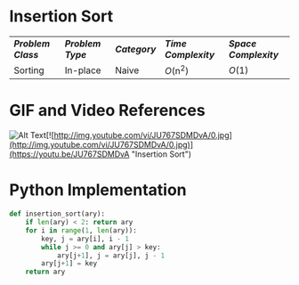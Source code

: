 # Insertion Sort
<table class="not a rip-off table">
    <tbody>
        <tr>
            <td><strong><i>Problem Class</i></strong></td>
            <td><strong><i>Problem Type</i></strong></td>
            <td><strong><i>Category</i></strong></td>
            <td><strong><i>Time Complexity</i></strong></td>
            <td><strong><i>Space Complexity</i></strong></td>
        </tr>
        <tr>
            <td>Sorting</td>
            <td>In-place</td>
            <td>Naive</td>
            <td><i>O</i>(n<sup>2</sup>)</td>
            <td><i>O</i>(1)</td>
        </tr>
    </tbody>
    <tfoot></tfoot>
</table>

# GIF and Video References

![Alt Text](https://upload.wikimedia.org/wikipedia/commons/9/9c/Insertion-sort-example.gif)[![http://img.youtube.com/vi/JU767SDMDvA/0.jpg](http://img.youtube.com/vi/JU767SDMDvA/0.jpg)](https://youtu.be/JU767SDMDvA "Insertion Sort")


# Python Implementation
``` python
def insertion_sort(ary):
    if len(ary) < 2: return ary
    for i in range(1, len(ary)):
        key, j = ary[i], i - 1
        while j >= 0 and ary[j] > key: 
            ary[j+1], j = ary[j], j - 1
        ary[j+1] = key
    return ary
```